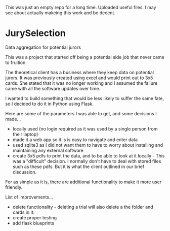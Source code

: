 This was just an empty repo for a long time. Uploaded useful files. I may see about actually makeing this work and be decent. 

# JurySelection
Data aggregation for potential jurors

This was a project that started off being a potential side job that never came to fruition. 

The theoretical client has a business where they keep data on potential jurors. It was previously created using excel and would print out to 3x5 cards. She stated that it was no longer working and I assumed the failure came with all the software updates over time.

I wanted to build something that would be less likely to suffer the same fate, so I decided to do it in Python using Flask.

Here are some of the parameters I was able to get, and some decisions I made...
  * locally used (no login required as it was used by a single person from their laptop)
  * made it a web app so it is is easy to navigate and enter data
  * used sqlite3 as I did not want them to have to worry about installing and maintaining any external software
  * create 3x5 pdfs to print the data, and to be able to look at it locally - This was a "difficult" decision. I normally don't have to deal with stored files such as these pdfs. But it is what the client outlined in our brief discussion.

For as simple as it is, there are additional functionality to make it more user friendly.

List of improvements...
   * delete functionality - deleting a trial will also delete a the folder and cards in it.
   * create proper testing
   * add flask blueprints
